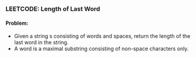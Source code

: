 ### LEETCODE: Length of Last Word
#### Problem:
- Given a string s consisting of words and spaces, return the length of the last word in the string.
- A word is a maximal substring consisting of non-space characters only.
